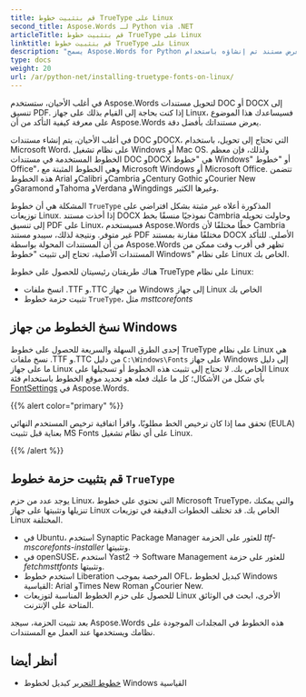 ```yaml
---
title: قم بتثبيت خطوط TrueType على Linux
second_title: Aspose.Words لـ Python via .NET
articleTitle: قم بتثبيت خطوط TrueType على Linux
linktitle: قم بتثبيت خطوط TrueType على Linux
description: "يسمح Aspose.Words for Python بعرض مستند تم إنشاؤه باستخدام Microsoft Word على جهاز Linux بأفضل دقة. لتحقيق ذلك، انسخ ملفات الخطوط من جهاز Windows أو قم بتثبيت حزمة خطوط `TrueType` على جهاز Linux الخاص بك."
type: docs
weight: 20
url: /ar/python-net/installing-truetype-fonts-on-linux/
---
```


في أغلب الأحيان، ستستخدم Aspose.Words لتحويل مستندات DOC أو DOCX إلى تنسيق PDF. إذا كنت بحاجة إلى القيام بذلك على جهاز Linux، فسيساعدك هذا الموضوع على معرفة كيفية التأكد من أن Aspose.Words يعرض مستنداتك بأفضل دقة.

في أغلب الأحيان، يتم إنشاء مستندات DOC وDOCX، التي تحتاج إلى تحويل، باستخدام Microsoft Word، على نظام تشغيل Windows أو Mac OS. ولذلك، فإن معظم الخطوط المستخدمة في مستندات DOC وDOCX هي "خطوط Windows" أو "خطوط Office"، وهي الخطوط المثبتة مع Microsoft Windows أو Microsoft Office. تتضمن هذه الخطوط Arial وCalibri وCambria وCentury Gothic وCourier New وGaramond وTahoma وVerdana وWingdings وغيرها الكثير.

المشكلة هي أن خطوط `TrueType` المذكورة أعلاه غير مثبتة بشكل افتراضي على توزيعات Linux. إذا أخذت مستند DOCX نموذجيًا منسقًا بخط Cambria وحاولت تحويله إلى تنسيق PDF على Linux، فسيستخدم Aspose.Words خطًا مختلفًا لأن Cambria غير متوفر. ونتيجة لذلك، سيبدو مستند PDF مختلفًا مقارنة بمستند DOCX الأصلي. للتأكد من أن المستندات المحولة بواسطة Aspose.Words تظهر في أقرب وقت ممكن من المستندات الأصلية، تحتاج إلى تثبيت "خطوط Windows" على نظام Linux الخاص بك.

هناك طريقتان رئيسيتان للحصول على خطوط TrueType على نظام Linux:

- انسخ ملفات .TTF و.TTC من جهاز Windows إلى جهاز Linux الخاص بك
- تثبيت حزمة خطوط `TrueType`، مثل *msttcorefonts*

## نسخ الخطوط من جهاز Windows

إحدى الطرق السهلة والسريعة للحصول على خطوط TrueType على نظام Linux هي نسخ ملفات .TTF و.TTC من دليل `C:\Windows\Fonts` على جهاز Windows إلى دليل ما على جهاز Linux الخاص بك. لا تحتاج إلى تثبيت هذه الخطوط أو تسجيلها على Linux بأي شكل من الأشكال؛ كل ما عليك فعله هو تحديد موقع الخطوط باستخدام فئة [FontSettings](https://reference.aspose.com/words/python-net/aspose.words.fonts/fontsettings/) في Aspose.Words.

{{% alert color="primary" %}}

تحقق مما إذا كان ترخيص الخط مطلوبًا، واقرأ اتفاقية ترخيص المستخدم النهائي (EULA) بعناية قبل تثبيت MS Fonts على أي نظام تشغيل Linux.

{{% /alert %}}

## قم بتثبيت حزمة خطوط `TrueType`

يوجد عدد من حزم Linux، التي تحتوي على خطوط Microsoft TrueType، والتي يمكنك تنزيلها وتثبيتها على جهاز Linux الخاص بك. قد تختلف الخطوات الدقيقة في توزيعات Linux المختلفة.

- في Ubuntu، استخدم Synaptic Package Manager للعثور على الحزمة *ttf-mscorefonts-installer* وتثبيتها.
- في openSUSE، استخدم Yast2 → Software Management للعثور على حزمة *fetchmsttfonts* وتثبيتها.
- استخدم خطوط Liberation المرخصة بموجب OFL، كبديل لخطوط Windows القياسية: Arial وTimes New Roman وCourier New.
- للحصول على حزم الخطوط المناسبة لتوزيعات Linux الأخرى، ابحث في الوثائق المتاحة على الإنترنت.

بعد تثبيت الحزمة، سيجد Aspose.Words هذه الخطوط في المجلدات الموجودة على نظامك ويستخدمها عند العمل مع المستندات.

## أنظر أيضا

- [خطوط التحرير](https://pagure.io/liberation-fonts) كبديل لخطوط Windows القياسية
